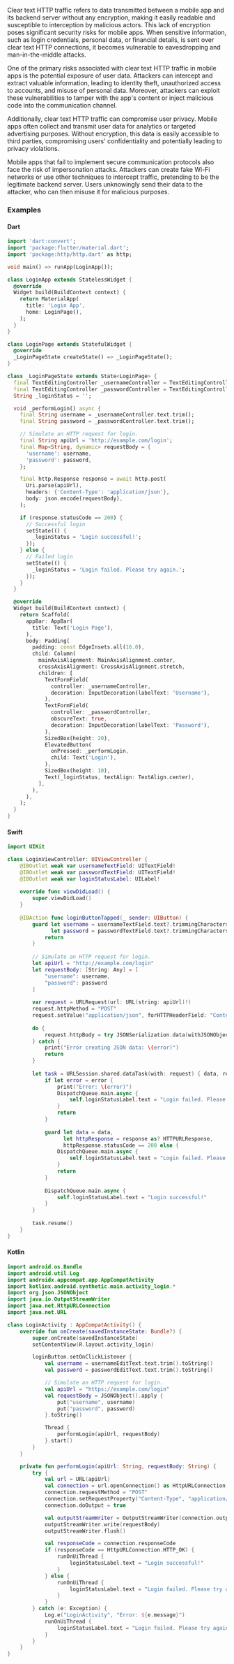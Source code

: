 Clear text HTTP traffic refers to data transmitted between a mobile app and its backend server without any encryption, making it easily readable and susceptible to interception by malicious actors. This lack of encryption poses significant security risks for mobile apps. When sensitive information, such as login credentials, personal data, or financial details, is sent over clear text HTTP connections, it becomes vulnerable to eavesdropping and man-in-the-middle attacks.

One of the primary risks associated with clear text HTTP traffic in mobile apps is the potential exposure of user data. Attackers can intercept and extract valuable information, leading to identity theft, unauthorized access to accounts, and misuse of personal data. Moreover, attackers can exploit these vulnerabilities to tamper with the app's content or inject malicious code into the communication channel.

Additionally, clear text HTTP traffic can compromise user privacy. Mobile apps often collect and transmit user data for analytics or targeted advertising purposes. Without encryption, this data is easily accessible to third parties, compromising users' confidentiality and potentially leading to privacy violations.

Mobile apps that fail to implement secure communication protocols also face the risk of impersonation attacks. Attackers can create fake Wi-Fi networks or use other techniques to intercept traffic, pretending to be the legitimate backend server. Users unknowingly send their data to the attacker, who can then misuse it for malicious purposes.


### Examples

#### Dart

```dart
import 'dart:convert';
import 'package:flutter/material.dart';
import 'package:http/http.dart' as http;

void main() => runApp(LoginApp());

class LoginApp extends StatelessWidget {
  @override
  Widget build(BuildContext context) {
    return MaterialApp(
      title: 'Login App',
      home: LoginPage(),
    );
  }
}

class LoginPage extends StatefulWidget {
  @override
  _LoginPageState createState() => _LoginPageState();
}

class _LoginPageState extends State<LoginPage> {
  final TextEditingController _usernameController = TextEditingController();
  final TextEditingController _passwordController = TextEditingController();
  String _loginStatus = '';

  void _performLogin() async {
    final String username = _usernameController.text.trim();
    final String password = _passwordController.text.trim();

    // Simulate an HTTP request for login.
    final String apiUrl = 'http://example.com/login'; 
    final Map<String, dynamic> requestBody = {
      'username': username,
      'password': password,
    };

    final http.Response response = await http.post(
      Uri.parse(apiUrl),
      headers: {'Content-Type': 'application/json'},
      body: json.encode(requestBody),
    );

    if (response.statusCode == 200) {
      // Successful login
      setState(() {
        _loginStatus = 'Login successful!';
      });
    } else {
      // Failed login
      setState(() {
        _loginStatus = 'Login failed. Please try again.';
      });
    }
  }

  @override
  Widget build(BuildContext context) {
    return Scaffold(
      appBar: AppBar(
        title: Text('Login Page'),
      ),
      body: Padding(
        padding: const EdgeInsets.all(16.0),
        child: Column(
          mainAxisAlignment: MainAxisAlignment.center,
          crossAxisAlignment: CrossAxisAlignment.stretch,
          children: [
            TextFormField(
              controller: _usernameController,
              decoration: InputDecoration(labelText: 'Username'),
            ),
            TextFormField(
              controller: _passwordController,
              obscureText: true,
              decoration: InputDecoration(labelText: 'Password'),
            ),
            SizedBox(height: 20),
            ElevatedButton(
              onPressed: _performLogin,
              child: Text('Login'),
            ),
            SizedBox(height: 10),
            Text(_loginStatus, textAlign: TextAlign.center),
          ],
        ),
      ),
    );
  }
}
```

#### Swift

```swift
import UIKit

class LoginViewController: UIViewController {
    @IBOutlet weak var usernameTextField: UITextField!
    @IBOutlet weak var passwordTextField: UITextField!
    @IBOutlet weak var loginStatusLabel: UILabel!
    
    override func viewDidLoad() {
        super.viewDidLoad()
    }
    
    @IBAction func loginButtonTapped(_ sender: UIButton) {
        guard let username = usernameTextField.text?.trimmingCharacters(in: .whitespacesAndNewlines),
              let password = passwordTextField.text?.trimmingCharacters(in: .whitespacesAndNewlines) else {
            return
        }
        
        // Simulate an HTTP request for login.
        let apiUrl = "http://example.com/login" 
        let requestBody: [String: Any] = [
            "username": username,
            "password": password
        ]
        
        var request = URLRequest(url: URL(string: apiUrl)!)
        request.httpMethod = "POST"
        request.setValue("application/json", forHTTPHeaderField: "Content-Type")
        
        do {
            request.httpBody = try JSONSerialization.data(withJSONObject: requestBody, options: [])
        } catch {
            print("Error creating JSON data: \(error)")
            return
        }
        
        let task = URLSession.shared.dataTask(with: request) { data, response, error in
            if let error = error {
                print("Error: \(error)")
                DispatchQueue.main.async {
                    self.loginStatusLabel.text = "Login failed. Please try again."
                }
                return
            }
            
            guard let data = data,
                  let httpResponse = response as? HTTPURLResponse,
                  httpResponse.statusCode == 200 else {
                DispatchQueue.main.async {
                    self.loginStatusLabel.text = "Login failed. Please try again."
                }
                return
            }
            
            DispatchQueue.main.async {
                self.loginStatusLabel.text = "Login successful!"
            }
        }
        
        task.resume()
    }
}
```

#### Kotlin

```kotlin
import android.os.Bundle
import android.util.Log
import androidx.appcompat.app.AppCompatActivity
import kotlinx.android.synthetic.main.activity_login.*
import org.json.JSONObject
import java.io.OutputStreamWriter
import java.net.HttpURLConnection
import java.net.URL

class LoginActivity : AppCompatActivity() {
    override fun onCreate(savedInstanceState: Bundle?) {
        super.onCreate(savedInstanceState)
        setContentView(R.layout.activity_login)

        loginButton.setOnClickListener {
            val username = usernameEditText.text.trim().toString()
            val password = passwordEditText.text.trim().toString()

            // Simulate an HTTP request for login.
            val apiUrl = "https://example.com/login" 
            val requestBody = JSONObject().apply {
                put("username", username)
                put("password", password)
            }.toString()

            Thread {
                performLogin(apiUrl, requestBody)
            }.start()
        }
    }

    private fun performLogin(apiUrl: String, requestBody: String) {
        try {
            val url = URL(apiUrl)
            val connection = url.openConnection() as HttpURLConnection
            connection.requestMethod = "POST"
            connection.setRequestProperty("Content-Type", "application/json")
            connection.doOutput = true

            val outputStreamWriter = OutputStreamWriter(connection.outputStream)
            outputStreamWriter.write(requestBody)
            outputStreamWriter.flush()

            val responseCode = connection.responseCode
            if (responseCode == HttpURLConnection.HTTP_OK) {
                runOnUiThread {
                    loginStatusLabel.text = "Login successful!"
                }
            } else {
                runOnUiThread {
                    loginStatusLabel.text = "Login failed. Please try again."
                }
            }
        } catch (e: Exception) {
            Log.e("LoginActivity", "Error: ${e.message}")
            runOnUiThread {
                loginStatusLabel.text = "Login failed. Please try again."
            }
        }
    }
}
```
